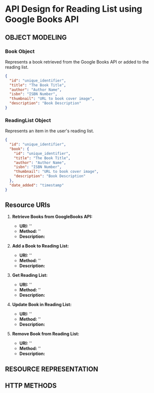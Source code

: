 # API Design for Reading List using Google Books API

## OBJECT MODELING

### Book Object
Represents a book retrieved from the Google Books API or added to the reading list.

```json
{
  "id": "unique_identifier",
  "title": "The Book Title",
  "author": "Author Name",
  "isbn": "ISBN Number",
  "thumbnail": "URL to book cover image",
  "description": "Book Description"
}
```

### ReadingList Object
Represents an item in the user's reading list. 

```json
{
  "id": "unique_identifier",
  "book": {
    "id": "unique_identifier",
    "title": "The Book Title",
    "author": "Author Name",
    "isbn": "ISBN Number",
    "thumbnail": "URL to book cover image",
    "description": "Book Description"
  },
  "date_added": "timestamp"
}
```

## Resource URIs

1. **Retrieve Books from GoogleBooks API:**
    - **URI:** ''
    - **Method:** ''
    - **Description:**


2. **Add a Book to Reading List:**
    - **URI:** ''
    - **Method:** ''
    - **Description:**

3. **Get Reading List:**
    - **URI:** ''
    - **Method:** ''
    - **Description:**

4. **Update Book in Reading List:**
    - **URI:** ''
    - **Method:** ''
    - **Description:**

5. **Remove Book from Reading List:**
    - **URI:** ''
    - **Method:** ''
    - **Description:**

## RESOURCE REPRESENTATION

## HTTP METHODS